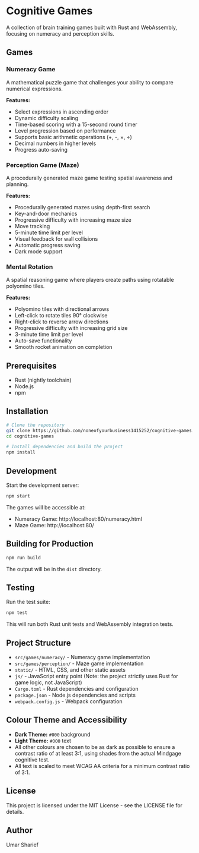 # Cognitive Games

A collection of brain training games built with Rust and WebAssembly, focusing on numeracy and perception skills.

## Games

### Numeracy Game
A mathematical puzzle game that challenges your ability to compare numerical expressions.

**Features:**
- Select expressions in ascending order
- Dynamic difficulty scaling
- Time-based scoring with a 15-second round timer
- Level progression based on performance
- Supports basic arithmetic operations (+, -, ×, ÷)
- Decimal numbers in higher levels
- Progress auto-saving

### Perception Game (Maze)
A procedurally generated maze game testing spatial awareness and planning.

**Features:**
- Procedurally generated mazes using depth-first search
- Key-and-door mechanics
- Progressive difficulty with increasing maze size
- Move tracking
- 5-minute time limit per level
- Visual feedback for wall collisions
- Automatic progress saving
- Dark mode support

### Mental Rotation
A spatial reasoning game where players create paths using rotatable polyomino tiles.

**Features:**
- Polyomino tiles with directional arrows
- Left-click to rotate tiles 90° clockwise
- Right-click to reverse arrow directions
- Progressive difficulty with increasing grid size
- 3-minute time limit per level
- Auto-save functionality
- Smooth rocket animation on completion

## Prerequisites

- Rust (nightly toolchain)
- Node.js
- npm

## Installation

```bash
# Clone the repository
git clone https://github.com/noneofyourbusiness1415252/cognitive-games.git
cd cognitive-games

# Install dependencies and build the project
npm install
```

## Development

Start the development server:

```bash
npm start
```

The games will be accessible at:
- Numeracy Game: http://localhost:80/numeracy.html
- Maze Game: http://localhost:80/

## Building for Production

```bash
npm run build
```

The output will be in the `dist` directory.

## Testing

Run the test suite:

```bash
npm test
```

This will run both Rust unit tests and WebAssembly integration tests.

## Project Structure

- `src/games/numeracy/` - Numeracy game implementation
- `src/games/perception/` - Maze game implementation
- `static/` - HTML, CSS, and other static assets
- `js/` - JavaScript entry point (Note: the project strictly uses Rust for game logic, not JavaScript)
- `Cargo.toml` - Rust dependencies and configuration
- `package.json` - Node.js dependencies and scripts
- `webpack.config.js` - Webpack configuration

## Colour Theme and Accessibility

- **Dark Theme:** `#000` background  
- **Light Theme:** `#000` text  
- All other colours are chosen to be as dark as possible to ensure a contrast ratio of at least 3:1, using shades from the actual Mindgage cognitive test.  
- All text is scaled to meet WCAG AA criteria for a minimum contrast ratio of 3:1.

## License

This project is licensed under the MIT License - see the LICENSE file for details.

## Author

Umar Sharief